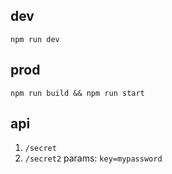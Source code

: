 ## dev
```npm run dev```

## prod
```npm run build && npm run start```

## api
1. ```/secret```
2. ```/secret2```
params: ```key=mypassword```